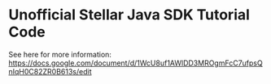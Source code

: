 # Unofficial Stellar Java SDK Tutorial Code

See here for more information: https://docs.google.com/document/d/1WcU8uf1AWlDD3MROgmFcC7ufpsQnIqH0C82ZR0B613s/edit

